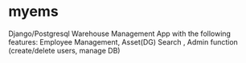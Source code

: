 # myems
Django/Postgresql Warehouse Management App with the following features: Employee Management, Asset(DG) Search , Admin function (create/delete users, manage DB)
